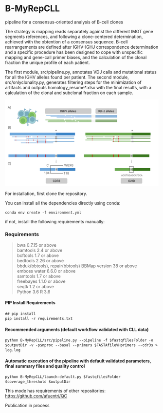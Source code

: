# B-MyRepCLL
pipeline for a consensus-oriented analysis of B-cell clones

The strategy is mapping reads separately against the different IMGT gene segments references, and following a clone-centered determination, achieved with the obtention of a consensus sequence. B-cell rearrangements are defined after IGHV-IGHJ correspondence determination and a specific procedure has been designed to cope with unspecific mapping and gene-call primer biases, and the calculation of the clonal fraction  the unique profile of each patient. 

The first module, src/pipeline.py, annotates VDJ calls and mutational status for all the IGHV alleles found per patient. The second module, src/onlyclonality.py, generates filtering steps for the minimization of artifacts and outputs homology_resume*.xlsx with the final results, with a calculation of the clonal and subclonal fraction on each sample.

![alt text](pipeline.svg)

For installation, first clone the repository.

You can install all the dependencies directly using conda:
```console
conda env create -f environment.yml
```

if not, install the following requirements manually:
### Requirements
>bwa 0.7.15 or above  
>bamtools 2.4 or above  
>bcftools 1.7 or above  
>bedtools 2.26 or above  
>bbduk(bbtools), repair(bbtools) BBMap version 38 or above  
>emboss water 6.6.0 or above  
>samtools 1.7 or above  
>freebayes 1.1.0 or above  
>seqtk 1.2 or above  
>Python 3.6 
>R 3.6

#### PIP Install Requirements
```console
## pip install
pip install -r requirements.txt 

```

#### Recommended arguments (default workflow validated with CLL data)
```console
python B-MyRepCLL/src/pipeline.py --pipeline -f $fastqfilesFolder -o $outputDir -v -p$nproc --basal --primers $FASTAfileVHprimers --cdr3s > log.log
```
#### Automatic execution of the pipeline with default validated parameters, final summary files and quality control
```console
python B-MyRepCLL/launch-default.py $fastqfilesFolder $coverage_threshold $outputDir
```
This mode has requirements of other repositories:
https://github.com/afuentri/QC

Publication in process
